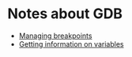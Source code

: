 # Notes about GDB

* [Managing breakpoints](doc/breakpoints.md)
* [Getting information on variables](doc/information-on-variables.md)

